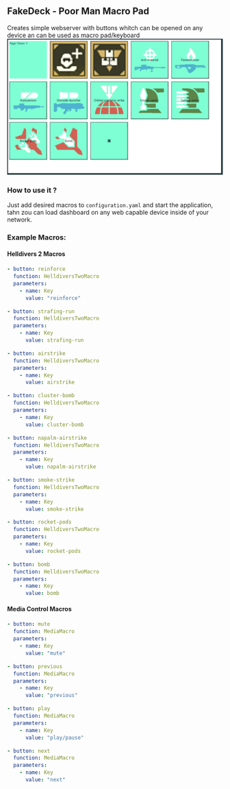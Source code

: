 ## FakeDeck - Poor Man Macro Pad

Creates simple webserver with buttons whitch can be opened on any device an can be used as macro pad/keyboard
![alt text](images/image.png)

### How to use it ?

Just add desired macros to `configuration.yaml` and start the application, tahn zou can load dashboard on any web capable device inside of your network.

### Example Macros:
#### Helldivers 2 Macros
```yaml
- button: reinforce
  function: HelldiversTwoMacro
  parameters:
    - name: Key
      value: "reinforce"
```
```yaml
- button: strafing-run
  function: HelldiversTwoMacro
  parameters:
    - name: Key
      value: strafing-run
```
```yaml
- button: airstrike
  function: HelldiversTwoMacro
  parameters:
    - name: Key
      value: airstrike
```
```yaml
- button: cluster-bomb
  function: HelldiversTwoMacro
  parameters:
    - name: Key
      value: cluster-bomb
```
```yaml
- button: napalm-airstrike
  function: HelldiversTwoMacro
  parameters:
    - name: Key
      value: napalm-airstrike
```
```yaml
- button: smoke-strike
  function: HelldiversTwoMacro
  parameters:
    - name: Key
      value: smoke-strike
```
```yaml
- button: rocket-pods
  function: HelldiversTwoMacro
  parameters:
    - name: Key
      value: rocket-pods
```
```yaml
- button: bomb
  function: HelldiversTwoMacro
  parameters:
    - name: Key
      value: bomb
```
#### Media Control Macros
```yaml
- button: mute
  function: MediaMacro
  parameters:
    - name: Key
      value: "mute"
```
```yaml
- button: previous
  function: MediaMacro
  parameters:
    - name: Key
      value: "previous"
```
```yaml
- button: play
  function: MediaMacro
  parameters:
    - name: Key
      value: "play/pause"
```
```yaml
- button: next
  function: MediaMacro
  parameters:
    - name: Key
      value: "next"
```